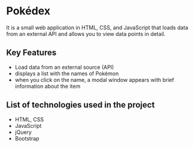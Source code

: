# Pokédex
It is a small web application in HTML, CSS, and JavaScript that loads
data from an external API and allows you to view data points in detail.
## Key Features
* Load data from an external source (API)
* displays a list with the names of Pokémon
* when you click on the name, a modal window appears with brief information about the item
## List of technologies used in the project
* HTML, CSS
* JavaScript
* jQuery
* Bootstrap
